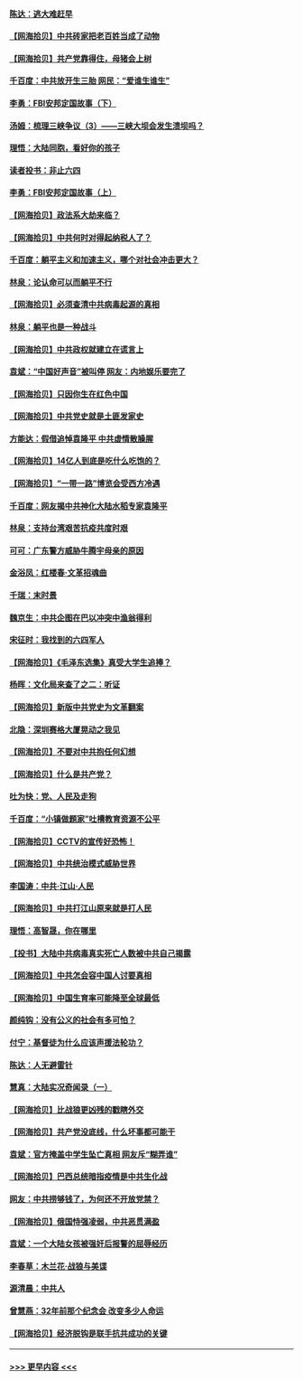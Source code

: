 #### [陈达：逃大难赶早](../pages/nsc993/n12993569.md?t=06022052) 
#### [【网海拾贝】中共砖家把老百姓当成了动物](../pages/nsc993/n12993483.md?t=06022052) 
#### [【网海拾贝】共产党靠得住，母猪会上树](../pages/nsc993/n12990730.md?t=06022052) 
#### [千百度：中共放开生三胎 网民：“爱谁生谁生”](../pages/nsc993/n12990644.md?t=06022052) 
#### [李勇：FBI安邦定国故事（下）](../pages/nsc993/n12987854.md?t=06022052) 
#### [汤姆：梳理三峡争议（3）——三峡大坝会发生溃坝吗？](../pages/nsc993/n12989806.md?t=06022052) 
#### [理悟：大陆同胞，看好你的孩子](../pages/nsc993/n12989778.md?t=06022052) 
#### [读者投书：非止六四](../pages/nsc993/n12989673.md?t=06022052) 
#### [李勇：FBI安邦定国故事（上）](../pages/nsc993/n12987749.md?t=06022052) 
#### [【网海拾贝】政法系大劫来临？](../pages/nsc993/n12987596.md?t=06022052) 
#### [【网海拾贝】中共何时对得起纳税人了？](../pages/nsc993/n12985578.md?t=06022052) 
#### [千百度：躺平主义和加速主义，哪个对社会冲击更大？](../pages/nsc993/n12985512.md?t=06022052) 
#### [林泉：论认命可以而躺平不行](../pages/nsc993/n12985505.md?t=06022052) 
#### [【网海拾贝】必须查清中共病毒起源的真相](../pages/nsc993/n12984276.md?t=06022052) 
#### [林泉：躺平也是一种战斗](../pages/nsc993/n12984194.md?t=06022052) 
#### [【网海拾贝】中共政权就建立在谎言上](../pages/nsc993/n12981880.md?t=06022052) 
#### [袁斌：“中国好声音”被叫停 网友：内地娱乐要完了](../pages/nsc993/n12981826.md?t=06022052) 
#### [【网海拾贝】只因你生在红色中国](../pages/nsc993/n12979096.md?t=06022052) 
#### [【网海拾贝】中共党史就是土匪发家史](../pages/nsc993/n12976478.md?t=06022052) 
#### [方能达：假借追悼袁隆平 中共虚情散臊腥](../pages/nsc993/n12976396.md?t=06022052) 
#### [【网海拾贝】14亿人到底是吃什么吃饱的？](../pages/nsc993/n12974125.md?t=06022052) 
#### [【网海拾贝】“一带一路”博览会受西方冷遇](../pages/nsc993/n12971787.md?t=06022052) 
#### [千百度：网友揭中共神化大陆水稻专家袁隆平](../pages/nsc993/n12971733.md?t=06022052) 
#### [林泉：支持台湾艰苦抗疫共度时艰](../pages/nsc993/n12971350.md?t=06022052) 
#### [可可：广东警方威胁牛腾宇母亲的原因](../pages/nsc993/n12971100.md?t=06022052) 
#### [金浴凤：红楼春·文革招魂曲](../pages/nsc993/n12970354.md?t=06022052) 
#### [千瑞：末时景](../pages/nsc993/n12970337.md?t=06022052) 
#### [魏京生：中共企图在巴以冲突中渔翁得利](../pages/nsc993/n12970286.md?t=06022052) 
#### [宋征时：我找到的六四军人](../pages/nsc993/n12970213.md?t=06022052) 
#### [【网海拾贝】《毛泽东选集》真受大学生追捧？](../pages/nsc993/n12968779.md?t=06022052) 
#### [杨晖：文化局来查了之二：听证](../pages/nsc993/n12966528.md?t=06022052) 
#### [【网海拾贝】新版中共党史为文革翻案](../pages/nsc993/n12967526.md?t=06022052) 
#### [北隐：深圳赛格大厦晃动之我见](../pages/nsc993/n12967393.md?t=06022052) 
#### [【网海拾贝】不要对中共抱任何幻想](../pages/nsc993/n12965222.md?t=06022052) 
#### [【网海拾贝】什么是共产党？](../pages/nsc993/n12962781.md?t=06022052) 
#### [吐为快：党、人民及走狗](../pages/nsc993/n12962747.md?t=06022052) 
#### [千百度：“小镇做题家”吐槽教育资源不公平](../pages/nsc993/n12962705.md?t=06022052) 
#### [【网海拾贝】CCTV的宣传好恐怖！](../pages/nsc993/n12959984.md?t=06022052) 
#### [【网海拾贝】中共统治模式威胁世界](../pages/nsc993/n12957622.md?t=06022052) 
#### [李国涛：中共‧江山‧人民](../pages/nsc993/n12957502.md?t=06022052) 
#### [【网海拾贝】中共打江山原来就是打人民](../pages/nsc993/n12954345.md?t=06022052) 
#### [理悟：高智晟，你在哪里](../pages/nsc993/n12953115.md?t=06022052) 
#### [【投书】大陆中共病毒真实死亡人数被中共自己揭露](../pages/nsc993/n12953050.md?t=06022052) 
#### [【网海拾贝】中共怎会容中国人讨要真相](../pages/nsc993/n12952161.md?t=06022052) 
#### [【网海拾贝】中国生育率可能降至全球最低](../pages/nsc993/n12948793.md?t=06022052) 
#### [颜纯钩：没有公义的社会有多可怕？](../pages/nsc993/n12947626.md?t=06022052) 
#### [付宁：基督徒为什么应该声援法轮功？](../pages/nsc993/n12947233.md?t=06022052) 
#### [陈达：人无避雷针](../pages/nsc993/n12947098.md?t=06022052) 
#### [慧真：大陆实况奇闻录（一）](../pages/nsc993/n12945811.md?t=06022052) 
#### [【网海拾贝】比战狼更凶残的戳瞎外交](../pages/nsc993/n12945717.md?t=06022052) 
#### [【网海拾贝】共产党没底线，什么坏事都可能干](../pages/nsc993/n12942090.md?t=06022052) 
#### [袁斌：官方掩盖中学生坠亡真相 网友斥“糊弄谁”](../pages/nsc993/n12942029.md?t=06022052) 
#### [【网海拾贝】巴西总统暗指疫情是中共生化战](../pages/nsc993/n12938999.md?t=06022052) 
#### [网友：中共捞够钱了，为何还不开放党禁？](../pages/nsc993/n12938952.md?t=06022052) 
#### [【网海拾贝】俄国恃强凌弱，中共恶贯满盈](../pages/nsc993/n12936626.md?t=06022052) 
#### [袁斌：一个大陆女孩被强奸后报警的屈辱经历](../pages/nsc993/n12936547.md?t=06022052) 
#### [李春草：木兰花·战狼与美谍](../pages/nsc993/n12935995.md?t=06022052) 
#### [源清晨：中共人](../pages/nsc993/n12935589.md?t=06022052) 
#### [曾慧燕：32年前那个纪念会 改变多少人命运](../pages/nsc993/n12934233.md?t=06022052) 
#### [【网海拾贝】经济脱钩是联手抗共成功的关键](../pages/nsc993/n12934176.md?t=06022052) 

----
#### [ >>> 更早内容 <<< ](../indexes/nsc993-earlier.md)
